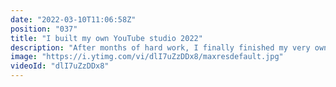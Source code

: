 ```yaml
---
date: "2022-03-10T11:06:58Z"
position: "037"
title: "I built my own YouTube studio 2022"
description: "After months of hard work, I finally finished my very own YouTube studio! We transformed a leaky old countryside garage with no windows into the ultimate workspace for a content creator, conference speaker and developer advocate.\n\nThis is a space where I film videos, do live streams, speak at virtual conferences and have colleagues over for work sessions. \n\n00:00 Intro sequence\n00:33 Introduction to the project\n01:52 Getting started\n04:00 Custom oak windows and doors\n05:13 Delivery of supplies\n06:06 Water damage and leakage\n08:40 More water issues\n10:30 Ceilings and walls\n11:50 Pragmatic solutions\n13:05 Electronics and plaster\n15:15 Painting\n16:27 Final reveal\n\nFollow me here:\nWebsite: https://timbenniks.dev/\nTwitter: https://twitter.com/timbenniks\nGithub: https://github.com/timbenniks"
image: "https://i.ytimg.com/vi/dlI7uZzDDx8/maxresdefault.jpg"
videoId: "dlI7uZzDDx8"
---
```


